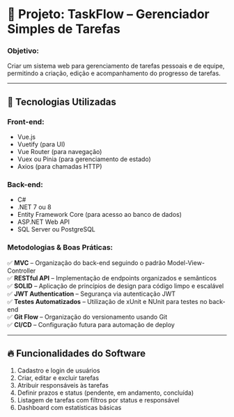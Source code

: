 # 📌 **Projeto: TaskFlow – Gerenciador Simples de Tarefas**  
### **Objetivo:**  
Criar um sistema web para gerenciamento de tarefas pessoais e de equipe, permitindo a criação, edição e acompanhamento do progresso de tarefas.  

---

## 🔹 **Tecnologias Utilizadas**  
### **Front-end:**  
- Vue.js  
- Vuetify (para UI)  
- Vue Router (para navegação)  
- Vuex ou Pinia (para gerenciamento de estado)  
- Axios (para chamadas HTTP)  

### **Back-end:**  
- C#  
- .NET 7 ou 8  
- Entity Framework Core (para acesso ao banco de dados)  
- ASP.NET Web API  
- SQL Server ou PostgreSQL  

### **Metodologias & Boas Práticas:**  
✅ **MVC** – Organização do back-end seguindo o padrão Model-View-Controller  
✅ **RESTful API** – Implementação de endpoints organizados e semânticos  
✅ **SOLID** – Aplicação de princípios de design para código limpo e escalável  
✅ **JWT Authentication** – Segurança via autenticação JWT  
✅ **Testes Automatizados** – Utilização de xUnit e NUnit para testes no back-end  
✅ **Git Flow** – Organização do versionamento usando Git  
✅ **CI/CD** – Configuração futura para automação de deploy  

---

## 🔥 **Funcionalidades do Software**
1. Cadastro e login de usuários  
2. Criar, editar e excluir tarefas  
3. Atribuir responsáveis às tarefas  
4. Definir prazos e status (pendente, em andamento, concluída)  
5. Listagem de tarefas com filtros por status e responsável  
6. Dashboard com estatísticas básicas  
